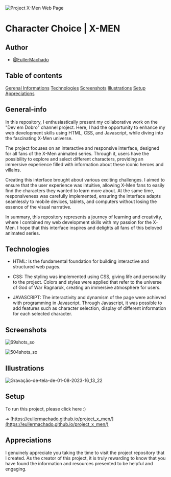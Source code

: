 
![Project X-Men Web Page](https://github.com/EullerMachado/project_x_men/assets/89101637/e5b51fca-3660-49c4-a7ce-08dadb11f22b)
# Character Choice | X-MEN


## Author

- [@EullerMachado](https://www.github.com/EullerMachado)

## Table of contents

[Gerenal Informations](#general-info)
[Technologies](#technologies)
[Screenshots](#Screenshots)
[Illustrations](#illustrations)
[Setup](#setup)
[Appreciations](#appreciations)

## General-info

In this repository, I enthusiastically present my collaborative work on the "Dev em Dobro" channel project. Here, I had the opportunity to enhance my web development skills using HTML, CSS, and Javascript, while diving into the fascinating X-Men universe.

The project focuses on an interactive and responsive interface, designed for all fans of the X-Men animated series. Through it, users have the possibility to explore and select different characters, providing an immersive experience filled with information about these iconic heroes and villains.

Creating this interface brought about various exciting challenges. I aimed to ensure that the user experience was intuitive, allowing X-Men fans to easily find the characters they wanted to learn more about. At the same time, responsiveness was carefully implemented, ensuring the interface adapts seamlessly to mobile devices, tablets, and computers without losing the essence of the visual narrative.

In summary, this repository represents a journey of learning and creativity, where I combined my web development skills with my passion for the X-Men. I hope that this interface inspires and delights all fans of this beloved animated series.
## Technologies

- HTML: Is the fundamental foundation for building interactive and structured web pages.

- CSS: The styling was implemented using CSS, giving life and personality to the project. Colors and styles were applied that refer to the universe of God of War Ragnarok, creating an immersive atmosphere for users.

- JAVASCRIPT: The interactivity and dynamism of the page were achieved with programming in Javascript. Through Javascript, it was possible to add features such as character selection, display of different information for each selected character.
## Screenshots

![69shots_so](https://github.com/EullerMachado/project_x_men/assets/89101637/7113c85f-d345-482e-a145-4025ba536b59)

![504shots_so](https://github.com/EullerMachado/project_x_men/assets/89101637/ddef6cd0-8b42-4aae-99ef-e436d623395e)

## Illustrations 

![Gravação-de-tela-de-01-08-2023-16_13_22](https://github.com/EullerMachado/project_x_men/assets/89101637/1116eb4c-540d-4b2f-80ef-57d1d4e1992f)
## Setup

To run this project, please click here :)

➜ [https://eullermachado.github.io/project_x_men/](https://eullermachado.github.io/project_x_men/)
## Appreciations

I genuinely appreciate you taking the time to visit the project repository that I created. As the creator of this project, it is truly rewarding to know that you have found the information and resources presented to be helpful and engaging.

